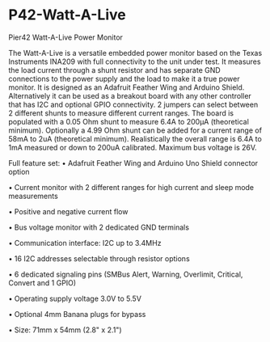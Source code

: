 # P42-Watt-A-Live
Pier42 Watt-A-Live Power Monitor

The Watt-A-Live is a versatile embedded power monitor based on the Texas Instruments INA209 with full connectivity to the unit under test. It measures the load current through a shunt resistor and has separate GND connections to the power supply and the load to make it a true power monitor. 
It is designed as an Adafruit Feather Wing and Arduino Shield. Alternatively it can be used as a breakout board with any other controller that has I2C and optional GPIO connectivity. 2 jumpers can select between 2 different shunts to measure different current ranges. 
The board is populated with a 0.05 Ohm shunt to measure 6.4A to 200µA (theoretical minimum). Optionally a 4.99 Ohm shunt can be added for a current range of 58mA to 2uA (theoretical minimum). Realistically the overall range is 6.4A to 1mA measured or down to 200uA calibrated. Maximum bus voltage is 26V.

Full feature set:
•	Adafruit Feather Wing and Arduino Uno Shield connector option

•	Current monitor with 2 different ranges for high current and sleep mode measurements 

•	Positive and negative current flow

•	Bus voltage monitor with 2 dedicated GND terminals

•	Communication interface: I2C up to 3.4MHz

•	16 I2C addresses selectable through resistor options

•	6 dedicated signaling pins (SMBus Alert, Warning, Overlimit, Critical, Convert and 1 GPIO)

•	Operating supply voltage 3.0V to 5.5V

•	Optional 4mm Banana plugs for bypass 

•	Size: 71mm x 54mm (2.8" x 2.1")
